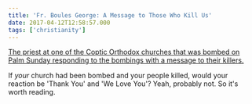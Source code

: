 ```yaml
---
title: 'Fr. Boules George: A Message to Those Who Kill Us'
date: 2017-04-12T12:58:57.000
tags: ['christianity']
---
```


[The priest at one of the Coptic Orthodox churches that was bombed on Palm Sunday responding to the bombings with a message to their killers.](http://www.copticdadandmom.com/fr-boules-george/)

If _your_ church had been bombed and your people killed, would your reaction be 'Thank You' and 'We Love You'? Yeah, probably not. So it's worth reading.
